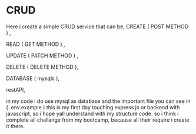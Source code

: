 # CRUD
Here i create a simple CRUD service that can be, 
CREATE ( POST METHOD ) , 

READ ( GET METHOD ) ,

UPDATE ( PATCH METHOD ) ,

DELETE ( DELETE METHOD ),

DATABASE ( mysqls ),

restAPI,


in my code i do use mysql as database and the important file you can see in ( .env.example )
this is my first day touching express js or backend with javascript, so i hope yall understand with my structure code.
so i think i complete all challange from my bootcamp, because all their require i create it there.

